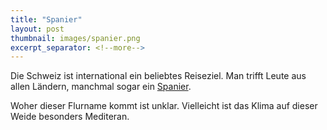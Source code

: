 ```yaml
---
title: "Spanier"
layout: post
thumbnail: images/spanier.png
excerpt_separator: <!--more-->
---
```


Die Schweiz ist international ein beliebtes Reiseziel. Man trifft Leute aus allen Ländern, manchmal sogar ein [Spanier](https://s.geo.admin.ch/a0ea98b81e).

Woher dieser Flurname kommt ist unklar. Vielleicht ist das Klima auf dieser Weide besonders Mediteran.
<!--more-->